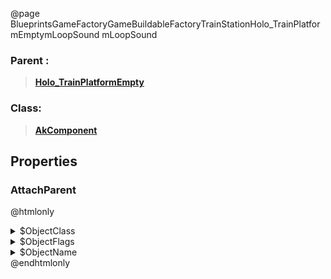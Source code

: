 @page BlueprintsGameFactoryGameBuildableFactoryTrainStationHolo_TrainPlatformEmptymLoopSound mLoopSound
### Parent :
<b><a href="_blueprints_game_factory_game_buildable_factory_train_station_holo__train_platform_empty.html"><blockquote>Holo_TrainPlatformEmpty</blockquote></a></b>
### Class:
<b><a href="_class_script_ak_component.html"><blockquote>AkComponent</blockquote></a></b>
## Properties
### AttachParent
@htmlonly
<details>
 <summary>$ObjectClass</summary>
<b><a href="_class_script_scene_component.html"><blockquote>SceneComponent</blockquote></a></b>
</details>
<details>
 <summary>$ObjectFlags</summary>
<blockquote>2883617</blockquote>
</details>
<details>
 <summary>$ObjectName</summary>
<blockquote>RootComponent</blockquote>
</details>
@endhtmlonly

